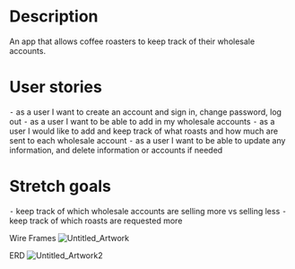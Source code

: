 # Description
An app that allows coffee roasters to keep track of their wholesale accounts.

# User stories
⁃ as a user I want to create an account and sign in, change password, log out
⁃ as a user I want to be able to add in my wholesale accounts
⁃ as a user I would like to add and keep track of what roasts and how much are sent to each wholesale account
⁃ as a user I want to be able to update any information, and delete information or accounts if needed

# Stretch goals
⁃ keep track of which wholesale accounts are selling more vs selling less
⁃ keep track of which roasts are requested more

Wire Frames
![Untitled_Artwork](https://media.git.generalassemb.ly/user/36739/files/4c7bb080-ba4f-11ec-8db8-e31d17ecfb6c)

ERD
![Untitled_Artwork2](https://media.git.generalassemb.ly/user/36739/files/543b5500-ba4f-11ec-8961-202cd8858415)

